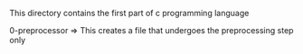 This directory contains the first part of c programming language

0-preprocessor => This creates a file that undergoes the preprocessing step only
